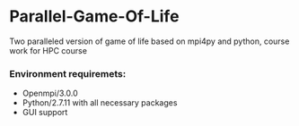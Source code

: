 # Parallel-Game-Of-Life
 Two paralleled version of game of life based on mpi4py and python, course work for HPC course

### Environment requiremets:

* Openmpi/3.0.0
* Python/2.7.11 with all necessary packages
* GUI support
